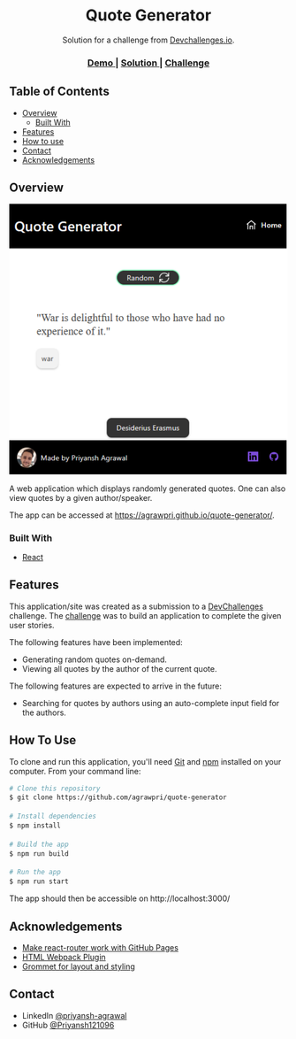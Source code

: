 <!-- Please update value in the {}  -->

<h1 align="center">Quote Generator</h1>

<div align="center">
   Solution for a challenge from  <a href="http://devchallenges.io" target="_blank">Devchallenges.io</a>.
</div>

<div align="center">
  <h3>
    <a href="https://agrawpri.github.io/quote-generator/">
      Demo
    </a>
    <span> | </span>
    <a href="https://github.com/agrawpri/quote-generator">
      Solution
    </a>
    <span> | </span>
    <a href="https://devchallenges.io/challenges/8Y3J4ucAMQpSnYTwwWW8">
      Challenge
    </a>
  </h3>
</div>

## Table of Contents

- [Overview](#overview)
  - [Built With](#built-with)
- [Features](#features)
- [How to use](#how-to-use)
- [Contact](#contact)
- [Acknowledgements](#acknowledgements)

## Overview

![img.png](screenshots/img.png)

A web application which displays randomly generated quotes. One can also view quotes by a given author/speaker.

The app can be accessed at https://agrawpri.github.io/quote-generator/.

### Built With

- [React](https://reactjs.org/)

## Features

This application/site was created as a submission to a [DevChallenges](https://devchallenges.io/challenges) challenge. The [challenge](https://devchallenges.io/challenges/8Y3J4ucAMQpSnYTwwWW8) was to build an application to complete the given user stories.

The following features have been implemented:
- Generating random quotes on-demand.
- Viewing all quotes by the author of the current quote.

The following features are expected to arrive in the future:
- Searching for quotes by authors using an auto-complete input field for the authors.


## How To Use

To clone and run this application, you'll need [Git](https://git-scm.com) and [npm](https://www.npmjs.com/) installed on your computer. From your command line:

```bash
# Clone this repository
$ git clone https://github.com/agrawpri/quote-generator

# Install dependencies
$ npm install

# Build the app
$ npm run build

# Run the app
$ npm run start
```

The app should then be accessible on http://localhost:3000/

## Acknowledgements

- [Make react-router work with GitHub Pages](https://stackoverflow.com/a/71985764/5019181)
- [HTML Webpack Plugin](https://webpack.js.org/plugins/html-webpack-plugin/)
- [Grommet for layout and styling](https://v2.grommet.io/)

## Contact

- LinkedIn [@priyansh-agrawal](https://www.linkedin.com/in/priyansh-agrawal/)
- GitHub [@Priyansh121096](https://github.com/Priyansh121096)
